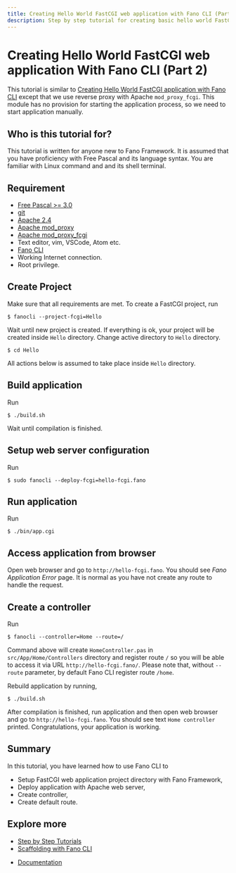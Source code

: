 ```yaml
---
title: Creating Hello World FastCGI web application with Fano CLI (Part 2)
description: Step by step tutorial for creating basic hello world FastCGI web application with Fano CLI
---
```


<h1 class="major">Creating Hello World FastCGI web application With Fano CLI (Part 2) </h1>

This tutorial is similar to [Creating Hello World FastCGI application with Fano CLI](/tutorials/hello-world-fastcgi-application-with-fano-cli) except that we use reverse proxy with Apache `mod_proxy_fcgi`. This module has no provision for starting the application process, so we need to start application manually.

## Who is this tutorial for?

This tutorial is written for anyone new to Fano Framework. It is assumed that you have proficiency with Free Pascal and its language syntax. You are familiar with  Linux command and and its shell terminal.

## Requirement

- [Free Pascal >= 3.0](https://www.freepascal.org)
- [git](https://git-scm.com/)
- [Apache 2.4](https://httpd.apache.org/)
- [Apache mod_proxy](https://httpd.apache.org/docs/2.4/mod/mod_proxy.html)
- [Apache mod_proxy_fcgi](http://httpd.apache.org/docs/2.4/mod/mod_proxy_fcgi.html)
- Text editor, vim, VSCode, Atom etc.
- [Fano CLI](https://github.com/fanoframework/fano-cli)
- Working Internet connection.
- Root privilege.

## Create Project

Make sure that all requirements are met. To create a FastCGI project, run

```
$ fanocli --project-fcgi=Hello
```

Wait until new project is created. If everything is ok, your project will be created inside `Hello` directory. Change active directory to `Hello` directory.

```
$ cd Hello
```

All actions below is assumed to take place inside `Hello` directory.

## Build application

Run

```
$ ./build.sh
```

Wait until compilation is finished.

## Setup web server configuration

Run

```
$ sudo fanocli --deploy-fcgi=hello-fcgi.fano
```

## Run application

Run

```
$ ./bin/app.cgi
```

## Access application from browser

Open web browser and go to `http://hello-fcgi.fano`. You should see *Fano Application Error* page. It is normal as you have not create any route to handle the request.

## Create a controller

Run

```
$ fanocli --controller=Home --route=/
```

Command above will create `HomeController.pas` in `src/App/Home/Controllers` directory and register route `/` so you will be able to access it via URL `http://hello-fcgi.fano/`. Please note that, without `--route` parameter, by default Fano CLI register route `/home`.

Rebuild application by running,

```
$ ./build.sh
```

After compilation is finished, run application and then open web browser and go to `http://hello-fcgi.fano`. You should see text `Home controller` printed. Congratulations, your application is working.

## Summary

In this tutorial, you have learned how to use Fano CLI to

- Setup FastCGI web application project directory with Fano Framework,
- Deploy application with Apache web server,
- Create controller,
- Create default route.

## Explore more

- [Step by Step Tutorials](/tutorials)
- [Scaffolding with Fano CLI](/scaffolding-with-fano-cli)

<ul class="actions">
    <li><a href="/documentation" class="button">Documentation</a></li>
</ul>
